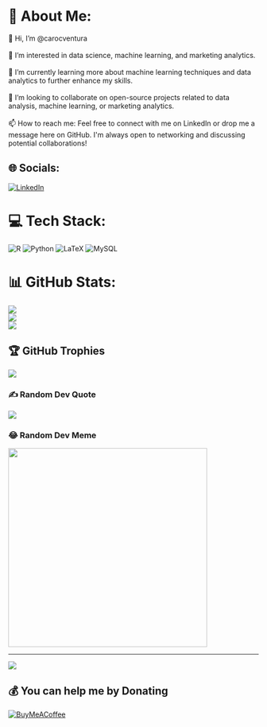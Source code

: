 # 💫 About Me:
👋 Hi, I’m @carocventura<br><br>👀 I’m interested in data science, machine learning, and marketing analytics.<br><br>🌱 I’m currently learning more about machine learning techniques and data analytics to further enhance my skills.<br><br>💞️ I’m looking to collaborate on open-source projects related to data analysis, machine learning, or marketing analytics. <br><br>📫 How to reach me: Feel free to connect with me on LinkedIn or drop me a message here on GitHub. I'm always open to networking and discussing potential collaborations!


## 🌐 Socials:
[![LinkedIn](https://img.shields.io/badge/LinkedIn-%230077B5.svg?logo=linkedin&logoColor=white)](https://linkedin.com/in/www.linkedin.com/in/carolina-bc-ventura) 

# 💻 Tech Stack:
![R](https://img.shields.io/badge/r-%23276DC3.svg?style=flat&logo=r&logoColor=white) ![Python](https://img.shields.io/badge/python-3670A0?style=flat&logo=python&logoColor=ffdd54) ![LaTeX](https://img.shields.io/badge/latex-%23008080.svg?style=flat&logo=latex&logoColor=white) ![MySQL](https://img.shields.io/badge/mysql-%2300000f.svg?style=flat&logo=mysql&logoColor=white)
# 📊 GitHub Stats:
![](https://github-readme-stats.vercel.app/api?username=carocventura&theme=radical&hide_border=false&include_all_commits=false&count_private=false)<br/>
![](https://github-readme-streak-stats.herokuapp.com/?user=carocventura&theme=radical&hide_border=false)<br/>
![](https://github-readme-stats.vercel.app/api/top-langs/?username=carocventura&theme=radical&hide_border=false&include_all_commits=false&count_private=false&layout=compact)

## 🏆 GitHub Trophies
![](https://github-profile-trophy.vercel.app/?username=carocventura&theme=onestar&no-frame=false&no-bg=true&margin-w=4)

### ✍️ Random Dev Quote
![](https://quotes-github-readme.vercel.app/api?type=vetical&theme=tokyonight)

### 😂 Random Dev Meme
<img src='https://randommeme-five.vercel.app/' style="height: 400px;"/>

---
[![](https://visitcount.itsvg.in/api?id=carocventura&icon=1&color=1)](https://visitcount.itsvg.in)

  ## 💰 You can help me by Donating
  [![BuyMeACoffee](https://img.shields.io/badge/Buy%20Me%20a%20Coffee-ffdd00?style=for-the-badge&logo=buy-me-a-coffee&logoColor=black)](https://buymeacoffee.com/carolventura) 

